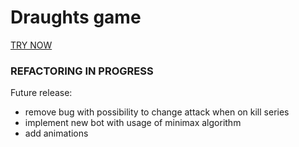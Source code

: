 # Draughts game

[TRY NOW](https://ikinsure.github.io/draughts-js/)

### REFACTORING IN PROGRESS

Future release:

- remove bug with possibility to change attack when on kill series
- implement new bot with usage of minimax algorithm
- add animations
